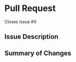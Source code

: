 # Pull Request

Closes Issue #X

<!--
These markdown comments are for description only. They can be deleted.

Please submit pull requests against the develop branch.

Follow the existing code style. Check the tests succeed, including lint.
  npm run test
  npm run fmt
-->

## Issue Description

<!--
Describe what problem you're solving. Link the issue from the issues tab.
-->

## Summary of Changes

<!--
How did you solve the problem? Did you update any documentation this affected?
-->
